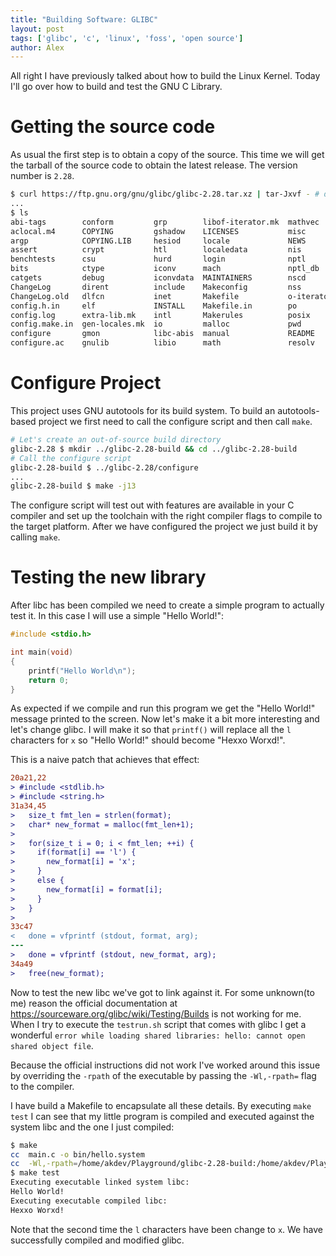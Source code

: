 ```yaml
---
title: "Building Software: GLIBC"
layout: post
tags: ['glibc', 'c', 'linux', 'foss', 'open source']
author: Alex
---
```


All right I have previously talked about how to build the Linux Kernel.
Today I'll go over how to build and test the GNU C Library.

# Getting the source code

As usual the first step is to obtain a copy of the source.  This time we
will get the tarball of the source code to obtain the latest release.
The version number is `2.28`.

```bash
$ curl https://ftp.gnu.org/gnu/glibc/glibc-2.28.tar.xz | tar-Jxvf - # download tarball and extract in current directory
...
$ ls
abi-tags        conform         grp        libof-iterator.mk  mathvec        resource        sunrpc
aclocal.m4      COPYING         gshadow    LICENSES           misc           rt              support
argp            COPYING.LIB     hesiod     locale             NEWS           Rules           sysdeps
assert          crypt           htl        localedata         nis            scripts         sysvipc
benchtests      csu             hurd       login              nptl           setjmp          termios
bits            ctype           iconv      mach               nptl_db        shadow          test-skeleton.c
catgets         debug           iconvdata  MAINTAINERS        nscd           shlib-versions  time
ChangeLog       dirent          include    Makeconfig         nss            signal          timezone
ChangeLog.old   dlfcn           inet       Makefile           o-iterator.mk  socket          version.h
config.h.in     elf             INSTALL    Makefile.in        po             soft-fp         wcsmbs
config.log      extra-lib.mk    intl       Makerules          posix          stdio-common    wctype
config.make.in  gen-locales.mk  io         malloc             pwd            stdlib
configure       gmon            libc-abis  manual             README         streams
configure.ac    gnulib          libio      math               resolv         string
```
# Configure Project

This project uses GNU autotools for its build system. To build an autotools-based project we first need
to call the configure script and then call `make`.

```bash
# Let's create an out-of-source build directory
glibc-2.28 $ mkdir ../glibc-2.28-build && cd ../glibc-2.28-build 
# Call the configure script
glibc-2.28-build $ ../glibc-2.28/configure 
...
glibc-2.28-build $ make -j13
```

The configure script will test out with features are available in your C compiler and set up the toolchain
with the right compiler flags to compile to the target platform. After we have configured the project we
just build it by calling `make`.

# Testing the new library

After libc has been compiled we need to create a simple program to actually test it. In this case I will
use a simple "Hello World!":

```c
#include <stdio.h>

int main(void)
{
	printf("Hello World\n");
	return 0;
}
```

As expected if we compile and run this program we get the "Hello World!" message printed to the screen.
Now let's make it a bit more interesting and let's change glibc. I will make it so that `printf()` will
replace all the `l` characters for `x` so "Hello World!" should become "Hexxo Worxd!".

This is a naive patch that achieves that effect:

```diff
20a21,22
> #include <stdlib.h>
> #include <string.h>
31a34,45
>   size_t fmt_len = strlen(format);
>   char* new_format = malloc(fmt_len+1);
> 
>   for(size_t i = 0; i < fmt_len; ++i) {
>     if(format[i] == 'l') {
>       new_format[i] = 'x';
>     }
>     else {
>       new_format[i] = format[i];
>     }
>   }
> 
33c47
<   done = vfprintf (stdout, format, arg);
---
>   done = vfprintf (stdout, new_format, arg);
34a49
>   free(new_format);
```

Now to test the new libc we've got to link against it. For some unknown(to me) reason the official
documentation at https://sourceware.org/glibc/wiki/Testing/Builds is not working for me. When I try
to execute the `testrun.sh` script that comes with glibc I get a wonderful `error while loading shared
libraries: hello: cannot open shared object file`.

Because the official instructions did not work I've worked around this issue by overriding the `-rpath` of the
executable by passing the `-Wl,-rpath=` flag to the compiler.

I have build a Makefile to encapsulate all these details. By executing `make test` I can see that my little
program is compiled and executed against the system libc and the one I just compiled:

```bash
$ make
cc  main.c -o bin/hello.system
cc  -Wl,-rpath=/home/akdev/Playground/glibc-2.28-build:/home/akdev/Playground/glibc-2.28-build/math:/home/akdev/Playground/glibc-2.28-build/elf:/home/akdev/Playground/glibc-2.28-build/dlfcn:/home/akdev/Playground/glibc-2.28-build/nss:/home/akdev/Playground/glibc-2.28-build/nis:/home/akdev/Playground/glibc-2.28-build/rt:/home/akdev/Playground/glibc-2.28-build/resolv:/home/akdev/Playground/glibc-2.28-build/crypt:/home/akdev/Playground/glibc-2.28-build/nptl:/home/akdev/Playground/glibc-2.28-build/dfp -Wl,--dynamic-linker=/home/akdev/Playground/glibc-2.28-build/elf/ld.so main.c -o bin/hello.new
$ make test
Executing executable linked system libc:
Hello World!
Executing executable compiled libc:
Hexxo Worxd!
```

Note that the second time the `l` characters have been change to `x`. We have successfully compiled and modified glibc. 
